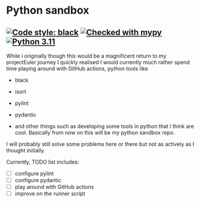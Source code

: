 # Python sandbox
[![Code style: black](https://img.shields.io/badge/code%20style-black-000000.svg)](https://github.com/psf/black)
[![Checked with mypy](http://www.mypy-lang.org/static/mypy_badge.svg)](http://mypy-lang.org/)
[![Python 3.11](https://img.shields.io/badge/python-3.10-green.svg)](https://www.python.org/)
---
While i originally though this would be a magnificent return to my projectEuler journey I quickly realised I would currently much rather spend time playing around with GitHub actions, python tools like
- black
- isort
- pylint
- pydantic

- and other things such as developing some tools in python that I think are cool. Basically from now on this will be my python sandbox repo.

I will probably still solve some problems here or there but not as actively as I thought initially.

Currently, TODO list includes:
- [ ] configure pylint
- [ ] configure pydantic
- [ ] play around with GitHub actions
- [ ] improve on the runner script